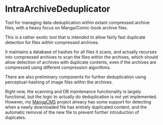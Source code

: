 IntraArchiveDeduplicator
========================

Tool for managing data-deduplication within extant compressed archive files, with a heavy focus on Manga/Comic-book archive files.

This is a rather exotic tool that is intended to allow fairly fast duplicate detection for files *within* compressed archives. 

It maintains a database of hashes for all files it scans, and actually recurses into compressed archives to 
scan the files within the archives, which should allow detection of archives with duplicate contents, even
if the archives are compressed using different compression algorithms.

There are also preliminary components for further deduplication using perceptual-hashing of image files within the archives. 

Right now, the scanning and DB maintenance functionality is largely functional, but the logic to actually do deduplication is not
yet implemented. However, my [MangaCMS](https://github.com/fake-name/MangaCMS/) project alreacy has some support for detecting 
when a newly downloaded file has entirely duplicated content, and the automatic removal of the new file to prevent further
introduction of duplcates.
